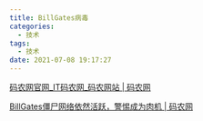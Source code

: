 ```yaml
---
title: BillGates病毒
categories:
  - 技术
tags:
  - 技术
date: 2021-07-08 19:17:27
---
```


[码农网官网_IT码农网_码农网站 | 码农网](https://www.codercto.com/)


[BillGates僵尸网络依然活跃，警惕成为肉机 | 码农网](https://www.codercto.com/a/35888.html)
